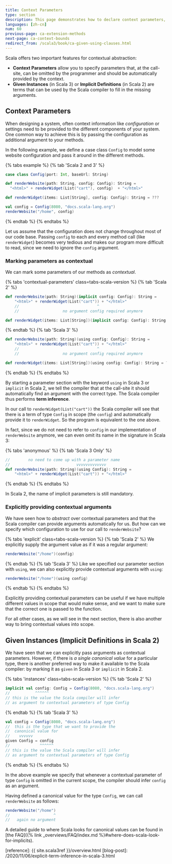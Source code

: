 ```yaml
---
title: Context Parameters
type: section
description: This page demonstrates how to declare context parameters, and how the compiler infers them at call-site.
languages: [zh-cn]
num: 60
previous-page: ca-extension-methods
next-page: ca-context-bounds
redirect_from: /scala3/book/ca-given-using-clauses.html
---
```


Scala offers two important features for contextual abstraction:

- **Context Parameters** allow you to specify parameters that, at the call-site, can be omitted by the programmer and should be automatically provided by the context.
- **Given Instances** (in Scala 3) or **Implicit Definitions** (in Scala 2) are terms that can be used by the Scala compiler to fill in the missing arguments.

## Context Parameters

When designing a system, often context information like _configuration_ or settings need to be provided to the different components of your system.
One common way to achieve this is by passing the configuration as additional argument to your methods.

In the following example, we define a case class `Config` to model some website configuration and pass it around in the different methods.

{% tabs example %}
{% tab 'Scala 2 and 3' %}
```scala
case class Config(port: Int, baseUrl: String)

def renderWebsite(path: String, config: Config): String =
  "<html>" + renderWidget(List("cart"), config)  + "</html>"

def renderWidget(items: List[String], config: Config): String = ???

val config = Config(8080, "docs.scala-lang.org")
renderWebsite("/home", config)
```
{% endtab %}
{% endtabs %}

Let us assume that the configuration does not change throughout most of our code base.
Passing `config` to each and every method call (like `renderWidget`) becomes very tedious and makes our program more difficult to read, since we need to ignore the `config` argument.

### Marking parameters as contextual

We can mark some parameters of our methods as _contextual_.

{% tabs 'contextual-parameters' class=tabs-scala-version %}
{% tab 'Scala 2' %}
```scala
def renderWebsite(path: String)(implicit config: Config): String =
    "<html>" + renderWidget(List("cart")) + "</html>"
    //                                  ^
    //                   no argument config required anymore

def renderWidget(items: List[String])(implicit config: Config): String = ???
```
{% endtab %}
{% tab 'Scala 3' %}
```scala
def renderWebsite(path: String)(using config: Config): String =
    "<html>" + renderWidget(List("cart")) + "</html>"
    //                                  ^
    //                   no argument config required anymore

def renderWidget(items: List[String])(using config: Config): String = ???
```
{% endtab %}
{% endtabs %}

By starting a parameter section with the keyword `using` in Scala 3 or `implicit` in Scala 2, we tell the compiler that at the call-site it should automatically find an argument with the correct type.
The Scala compiler thus performs **term inference**.

In our call to `renderWidget(List("cart"))` the Scala compiler will see that there is a term of type `Config` in scope (the `config`) and automatically provide it to `renderWidget`.
So the program is equivalent to the one above.

In fact, since we do not need to refer to `config` in our implementation of `renderWebsite` anymore, we can even omit its name in the signature in Scala 3:

{% tabs 'anonymous' %}
{% tab 'Scala 3 Only' %}
```scala
//        no need to come up with a parameter name
//                             vvvvvvvvvvvvv
def renderWebsite(path: String)(using Config): String =
    "<html>" + renderWidget(List("cart")) + "</html>"
```
{% endtab %}
{% endtabs %}

In Scala 2, the name of implicit parameters is still mandatory.

### Explicitly providing contextual arguments

We have seen how to _abstract_ over contextual parameters and that the Scala compiler can provide arguments automatically for us.
But how can we specify which configuration to use for our call to `renderWebsite`?

{% tabs 'explicit' class=tabs-scala-version %}
{% tab 'Scala 2' %}
We explicitly supply the argument value as if it was a regular argument:
```scala
renderWebsite("/home")(config)
```
{% endtab %}
{% tab 'Scala 3' %}
Like we specified our parameter section with `using`, we can also explicitly provide contextual arguments with `using`:
```scala
renderWebsite("/home")(using config)
```
{% endtab %}
{% endtabs %}

Explicitly providing contextual parameters can be useful if we have multiple different values in scope that would make sense, and we want to make sure that the correct one is passed to the function.

For all other cases, as we will see in the next section, there is also another way to bring contextual values into scope.

## Given Instances (Implicit Definitions in Scala 2)

We have seen that we can explicitly pass arguments as contextual parameters.
However, if there is _a single canonical value_ for a particular type, there is another preferred way to make it available to the Scala compiler: by marking it as `given` in Scala 3 or `implicit` in Scala 2.

{% tabs 'instances' class=tabs-scala-version %}
{% tab 'Scala 2' %}
```scala
implicit val config: Config = Config(8080, "docs.scala-lang.org")
//           ^^^^^^
// this is the value the Scala compiler will infer
// as argument to contextual parameters of type Config
```
{% endtab %}
{% tab 'Scala 3' %}
```scala
val config = Config(8080, "docs.scala-lang.org")
//  this is the type that we want to provide the
//  canonical value for
//    vvvvvv
given Config = config
//             ^^^^^^
// this is the value the Scala compiler will infer
// as argument to contextual parameters of type Config
```
{% endtab %}
{% endtabs %}

In the above example we specify that whenever a contextual parameter of type `Config` is omitted in the current scope, the compiler should infer `config` as an argument.

Having defined a canonical value for the type `Config`, we can call `renderWebsite` as follows:

```scala
renderWebsite("/home")
//                   ^
//   again no argument
```

A detailed guide to where Scala looks for canonical values can be found in [the FAQ]({% link _overviews/FAQ/index.md %}#where-does-scala-look-for-implicits).

[reference]: {{ site.scala3ref }}/overview.html
[blog-post]: /2020/11/06/explicit-term-inference-in-scala-3.html
